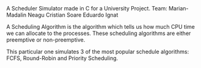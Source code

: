 <inline>
A Scheduler Simulator made in C for a University Project. 
Team:
	Marian-Madalin Neagu 
    	Cristian Soare 
    	Eduardo Ignat 

A Scheduling Algorithm is the algorithm which tells us how much CPU time we can allocate to the processes. These scheduling algorithms are either preemptive or non-preemptive. 

This particular one simulates 3 of the most popular schedule algorithms: FCFS, Round-Robin and Priority Scheduling.
</inline>

